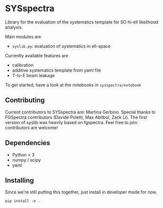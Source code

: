 # SYSspectra

Library for the evaluation of the systematics template for SO hi-ell likelihood analysis.

Main modules are
* `syslib.py`: evaluation of systematics in ell-space

Currently available features are
* calibration
* additive systematics template from yaml file
* T-to-E beam leakage

To get started, have a look at the notebooks in `sysspectra/notebook`

## Contributing
Current contributors to SYSspectra are: Martina Gerbino. Special thanks to FGSpectra contributors (Davide Poletti, Max Abitbol, Zack Li). The first version of syslib was heavily based on fgspectra. Feel free to join: contributors are welcome!

## Dependencies
* Python > 3
* numpy / scipy
* yaml

## Installing
Since we're still putting this together, just install in developer mode for now.

```
pip install -e .
```

